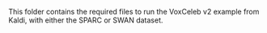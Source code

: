 This folder contains the required files to run the VoxCeleb v2 example from Kaldi, with either the SPARC or SWAN dataset.
